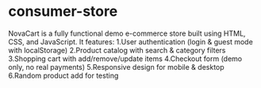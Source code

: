 # consumer-store
NovaCart is a fully functional demo e-commerce store built using HTML, CSS, and JavaScript.
It features:
1.User authentication (login & guest mode with localStorage)
2.Product catalog with search & category filters
3.Shopping cart with add/remove/update items
4.Checkout form (demo only, no real payments)
5.Responsive design for mobile & desktop
6.Random product add for testing
